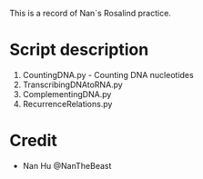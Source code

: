 This is a record of Nan`s Rosalind practice.

# Script description
1. CountingDNA.py - Counting DNA nucleotides
2. TranscribingDNAtoRNA.py
3. ComplementingDNA.py
4. RecurrenceRelations.py


# Credit
- Nan Hu @NanTheBeast
